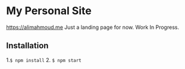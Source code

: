 # My Personal Site
https://alimahmoud.me
Just a landing page for now. Work In Progress. 


## Installation
1.`$ npm install`
2. `$ npm start`
